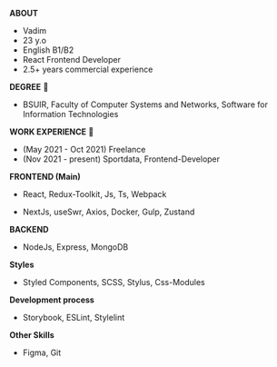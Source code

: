 **ABOUT**
- Vadim
- 23 y.o
- English B1/B2
- React Frontend Developer
- 2.5+ years commercial experience

**DEGREE** 📖
- BSUIR, Faculty of Computer Systems and Networks, Software for Information Technologies

**WORK EXPERIENCE** 🏢
- (May 2021 - Oct 2021) Freelance
- (Nov 2021 - present) Sportdata, Frontend-Developer 

**FRONTEND (Main)**
- React, Redux-Toolkit, Js, Ts, Webpack

- NextJs, useSwr, Axios, Docker, Gulp, Zustand

**BACKEND**
- NodeJs, Express, MongoDB

**Styles**
- Styled Components, SCSS, Stylus, Css-Modules

**Development process**
- Storybook, ESLint, Stylelint

**Other Skills**
- Figma, Git














